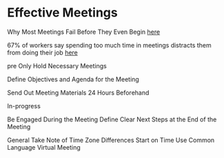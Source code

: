 # Effective Meetings

Why Most Meetings Fail Before They Even Begin
[here](https://www.forbes.com/sites/soulaimagourani/2021/05/06/why-most-meetings-fail-before-they-even-begin/?sh=3b981b8b1096)


67% of workers say spending too much time in meetings distracts them from doing their job
[here](https://www.cnbc.com/2019/11/17/67percent-of-workers-say-spending-too-much-time-in-meetings-distracts-them.html)


pre
Only Hold Necessary Meetings

Define Objectives and Agenda for the Meeting

Send Out Meeting Materials 24 Hours Beforehand

In-progress

Be Engaged During the Meeting
Define Clear Next Steps at the End of the Meeting

General
Take Note of Time Zone Differences
Start on Time
Use Common Language
Virtual Meeting
